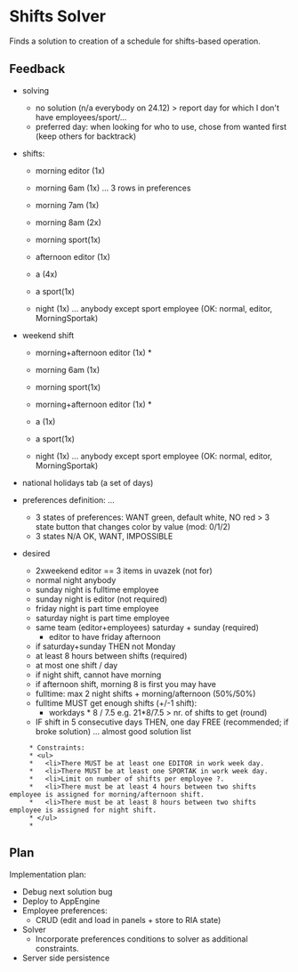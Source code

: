 # Shifts Solver
Finds a solution to creation of a schedule for shifts-based operation.

## Feedback

* solving
   * no solution (n/a everybody on 24.12) > report day for which I don't have employees/sport/...
   * preferred day: when looking for who to use, chose from wanted first (keep others for backtrack)

* shifts:
   * morning editor (1x)
   * morning 6am (1x) ... 3 rows in preferences
   * morning 7am (1x)
   * morning 8am (2x)
   * morning sport(1x)

   * afternoon editor (1x)
   * a (4x)
   * a sport(1x)

   * night (1x) ... anybody except sport employee (OK: normal, editor, MorningSportak)

 * weekend shift
   * morning+afternoon editor (1x) *
   * morning 6am (1x)
   * morning sport(1x)

   * morning+afternoon editor (1x) *
   * a (1x)
   * a sport(1x)

   * night (1x) ... anybody except sport employee (OK: normal, editor, MorningSportak)

* national holidays tab (a set of days)
* preferences definition: ...
   * 3 states of preferences: WANT green, default white, NO red > 3 state
     button that changes color by value (mod: 0/1/2)
   * 3 states N/A OK, WANT, IMPOSSIBLE

* desired
   * 2xweekend editor == 3 items in uvazek (not for)
   * normal night anybody
   * sunday night is fulltime employee
   * sunday night is editor (not required)
   * friday night is part time employee
   * saturday night is part time employee
   * same team (editor+employees) saturday + sunday (required)
      * editor to have friday afternoon  
   * if saturday+sunday THEN not Monday
   * at least 8 hours between shifts (required)
   * at most one shift / day
   * if night shift, cannot have morning
   * if afternoon shift, morning 8 is first you may have
   * fulltime: max 2 night shifts + morning/afternoon (50%/50%)
   * fulltime MUST get enough shifts (+/-1 shift):
      * workdays * 8 / 7.5 e.g. 21*8/7.5 > nr. of shifts to get (round)
   * IF shift in 5 consecutive days THEN, one day FREE (recommended; if broke solution) ... almost good solution list

```
	 * Constraints:
	 * <ul>
	 *   <li>There MUST be at least one EDITOR in work week day.
	 *   <li>There MUST be at least one SPORTAK in work week day.
	 *   <li>Limit on number of shifts per employee ?.
	 *   <li>There must be at least 4 hours between two shifts employee is assigned for morning/afternoon shift.
	 *   <li>There must be at least 8 hours between two shifts employee is assigned for night shift.
	 * </ul>
	 * 
```

## Plan
Implementation plan:

* Debug next solution bug
* Deploy to AppEngine
* Employee preferences:
   * CRUD (edit and load in panels + store to RIA state)
* Solver
   * Incorporate preferences conditions to solver as additional constraints.
* Server side persistence
